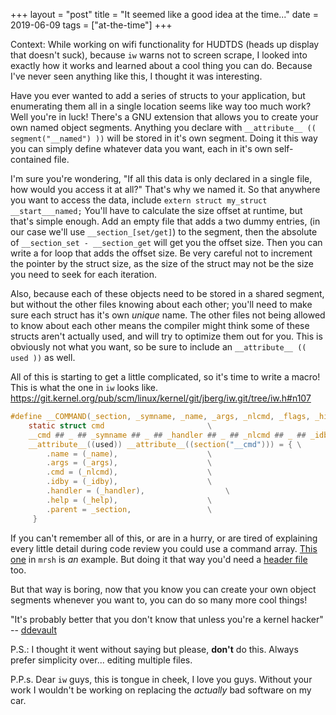 +++
layout = "post"
title = "It seemed like a good idea at the time..."
date = 2019-06-09
tags = ["at-the-time"]
+++

Context: While working on wifi functionality for HUDTDS (heads up display that doesn't suck), because `iw` warns not to
screen scrape, I looked into exactly how it works and learned about a cool thing you can do. Because I've never seen
anything like this, I thought it was interesting.

<!--more-->

Have you ever wanted to add a series of structs to your application, but enumerating them all in a single location
seems like way too much work? Well you're in luck! There's a GNU extension that allows you to create your own named
object segments. Anything you declare with `__attribute__ (( segment("__named") ))` will be stored in it's own segment.
Doing it this way you can simply define whatever data you want, each in it's own self-contained file.

I'm sure you're wondering, "If all this data is only declared in a single file, how would you access it at all?" That's
why we named it. So that anywhere you want to access the data, include `extern struct my_struct __start___named;`
You'll have to calculate the size offset at runtime, but that's simple enough. Add an empty file that adds a two dummy
entries, (in our case we'll use `__section_[set/get]`) to the segment, then the absolute of
`__section_set - __section_get` will get you the offset size. Then you can write a for loop that adds the offset size.
Be very careful not to increment the pointer by the struct size, as the size of the struct may not be the size you need
to seek for each iteration.

Also, because each of these objects need to be stored in a shared segment, but without the other files knowing about
each other; you'll need to make sure each struct has it's own *unique* name. The other files not being allowed to know
about each other means the compiler might think some of these structs aren't actually used, and will try to optimize
them out for you. This is obviously not what you want, so be sure to include an `__attribute__ (( used ))` as well.

All of this is starting to get a little complicated, so it's time to write a macro! This is what the one in `iw` looks
like. https://git.kernel.org/pub/scm/linux/kernel/git/jberg/iw.git/tree/iw.h#n107

```c
#define __COMMAND(_section, _symname, _name, _args, _nlcmd, _flags, _hidden, _idby, _handler, _help)\
    static struct cmd                       \
    __cmd ## _ ## _symname ## _ ## _handler ## _ ## _nlcmd ## _ ## _idby ## _ ## _hidden\
    __attribute__((used)) __attribute__((section("__cmd"))) = { \
        .name = (_name),                    \
        .args = (_args),                    \
        .cmd = (_nlcmd),                    \
        .idby = (_idby),                    \
        .handler = (_handler),                  \
        .help = (_help),                    \
        .parent = _section,                 \
     }
```

If you can't remember all of this, or are in a hurry, or are tired of explaining every little detail during code review
you could use a command array. [This one](https://git.sr.ht/~emersion/mrsh/tree/master/builtin/builtin.c#L9-42) in
`mrsh` is *an* example. But doing it that way you'd need a
[header file](https://git.sr.ht/~emersion/mrsh/tree/master/include/builtin.h#L11-34) too.

But that way is boring, now that you know you can create your own object segments whenever you want to, you can do so
many more cool things!

"It's probably better that you don't know that unless you're a kernel hacker" -- [ddevault](https://drewdevault.com/)

P.S.: I thought it went without saying but please, **don't** do this. Always prefer simplicity over... editing multiple
files.

P.P.s. Dear `iw` guys, this is tongue in cheek, I love you guys. Without your work I wouldn't be working on replacing
the *actually* bad software on my car.
